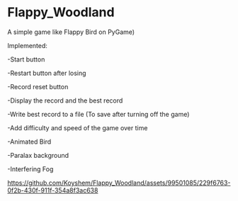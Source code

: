 # Flappy_Woodland
A simple game like Flappy Bird on PyGame)

Implemented: 

-Start button

-Restart button after losing

-Record reset button

-Display the record and the best record

-Write best record to a file (To save after turning off the game)

-Add difficulty and speed of the game over time

-Animated Bird

-Paralax background

-Interfering Fog

https://github.com/Koyshem/Flappy_Woodland/assets/99501085/229f6763-0f2b-430f-911f-354a8f3ac638
